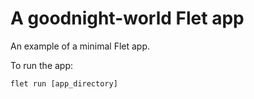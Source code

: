 # A goodnight-world Flet app

An example of a minimal Flet app.

To run the app:

```
flet run [app_directory]
```